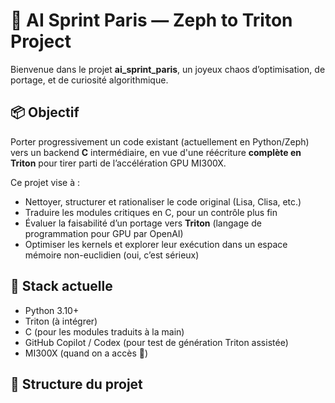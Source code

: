# 🧠 AI Sprint Paris — Zeph to Triton Project

Bienvenue dans le projet **ai_sprint_paris**, un joyeux chaos d’optimisation, de portage, et de curiosité algorithmique.

## 📦 Objectif

Porter progressivement un code existant (actuellement en Python/Zeph) vers un backend **C** intermédiaire, en vue d'une réécriture **complète en Triton** pour tirer parti de l’accélération GPU MI300X.

Ce projet vise à :
- Nettoyer, structurer et rationaliser le code original (Lisa, Clisa, etc.)
- Traduire les modules critiques en C, pour un contrôle plus fin
- Évaluer la faisabilité d’un portage vers **Triton** (langage de programmation pour GPU par OpenAI)
- Optimiser les kernels et explorer leur exécution dans un espace mémoire non-euclidien (oui, c’est sérieux)

## 🔧 Stack actuelle

- Python 3.10+
- Triton (à intégrer)
- C (pour les modules traduits à la main)
- GitHub Copilot / Codex (pour test de génération Triton assistée)
- MI300X (quand on a accès 🙏)

## 📂 Structure du projet


